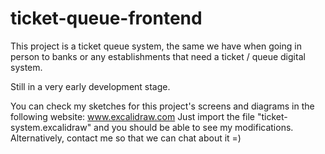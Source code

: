 # ticket-queue-frontend

This project is a ticket queue system, the same we have when going in person to banks or any establishments that need a ticket / queue digital system. 

Still in a very early development stage.

You can check my sketches for this project's screens and diagrams in the following website: www.excalidraw.com
Just import the file "ticket-system.excalidraw" and you should be able to see my modifications. Alternatively, contact me so that we can chat about it =) 
